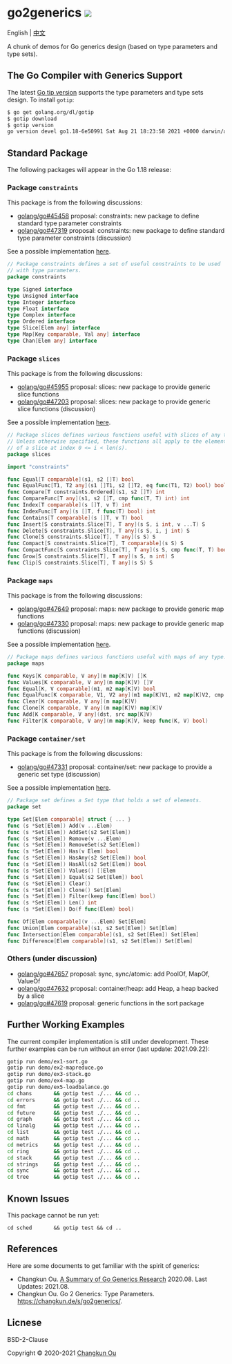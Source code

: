 # go2generics ![](https://changkun.de/urlstat?mode=github&repo=golang-design/go2generics)

English | [中文](./README.cn.md)

A chunk of demos for Go generics design (based on type parameters and type sets).

## The Go Compiler with Generics Support

The latest [Go tip version](https://pkg.go.dev/golang.org/dl/gotip) supports
the type parameters and type sets design. To install `gotip`:

```sh
$ go get golang.org/dl/gotip
$ gotip download
$ gotip version
go version devel go1.18-6e50991 Sat Aug 21 18:23:58 2021 +0000 darwin/arm64
```

## Standard Package

The following packages will appear in the Go 1.18 release:

### Package `constraints`

This package is from the following discussions:

- [golang/go#45458](https://golang.org/issue/45458) proposal: constraints: new package to define standard type parameter constraints
- [golang/go#47319](https://golang.org/issue/47319) proposal: constraints: new package to define standard type parameter constraints (discussion)

See a possible implementation [here](./std/constraints).

```go
// Package constraints defines a set of useful constraints to be used
// with type parameters.
package constraints

type Signed interface
type Unsigned interface
type Integer interface
type Float interface
type Complex interface
type Ordered interface
type Slice[Elem any] interface
type Map[Key comparable, Val any] interface
type Chan[Elem any] interface
```

### Package `slices`

This package is from the following discussions:

- [golang/go#45955](https://golang.org/issue/45955) proposal: slices: new package to provide generic slice functions
- [golang/go#47203](https://golang.org/issue/47203) proposal: slices: new package to provide generic slice functions (discussion)

See a possible implementation [here](./std/slices).

```go
// Package slices defines various functions useful with slices of any type.
// Unless otherwise specified, these functions all apply to the elements
// of a slice at index 0 <= i < len(s).
package slices

import "constraints"

func Equal[T comparable](s1, s2 []T) bool
func EqualFunc[T1, T2 any](s1 []T1, s2 []T2, eq func(T1, T2) bool) bool
func Compare[T constraints.Ordered](s1, s2 []T) int
func CompareFunc[T any](s1, s2 []T, cmp func(T, T) int) int
func Index[T comparable](s []T, v T) int
func IndexFunc[T any](s []T, f func(T) bool) int
func Contains[T comparable](s []T, v T) bool
func Insert[S constraints.Slice[T], T any](s S, i int, v ...T) S
func Delete[S constraints.Slice[T], T any](s S, i, j int) S
func Clone[S constraints.Slice[T], T any](s S) S
func Compact[S constraints.Slice[T], T comparable](s S) S
func CompactFunc[S constraints.Slice[T], T any](s S, cmp func(T, T) bool) S
func Grow[S constraints.Slice[T], T any](s S, n int) S
func Clip[S constraints.Slice[T], T any](s S) S
```

### Package `maps`

This package is from the following discussions:

- [golang/go#47649](https://golang.org/issue/47649) proposal: maps: new package to provide generic map functions
- [golang/go#47330](https://golang.org/issue/47330) proposal: maps: new package to provide generic map functions (discussion)

See a possible implementation [here](./std/maps).

```go
// Package maps defines various functions useful with maps of any type.
package maps

func Keys[K comparable, V any](m map[K]V) []K
func Values[K comparable, V any](m map[K]V) []V
func Equal[K, V comparable](m1, m2 map[K]V) bool
func EqualFunc[K comparable, V1, V2 any](m1 map[K]V1, m2 map[K]V2, cmp func(V1, V2) bool) bool
func Clear[K comparable, V any](m map[K]V)
func Clone[K comparable, V any](m map[K]V) map[K]V
func Add[K comparable, V any](dst, src map[K]V)
func Filter[K comparable, V any](m map[K]V, keep func(K, V) bool)
```

### Package `container/set`

This package is from the following discussions:

- [golang/go#47331](https://golang.org/issue/47331) proposal: container/set: new package to provide a generic set type (discussion)

See a possible implementation [here](./std/container/set).


```go
// Package set defines a Set type that holds a set of elements.
package set

type Set[Elem comparable] struct { ... }
func (s *Set[Elem]) Add(v ...Elem)
func (s *Set[Elem]) AddSet(s2 Set[Elem])
func (s *Set[Elem]) Remove(v ...Elem)
func (s *Set[Elem]) RemoveSet(s2 Set[Elem])
func (s *Set[Elem]) Has(v Elem) bool
func (s *Set[Elem]) HasAny(s2 Set[Elem]) bool
func (s *Set[Elem]) HasAll(s2 Set[Elem]) bool
func (s *Set[Elem]) Values() []Elem
func (s *Set[Elem]) Equal(s2 Set[Elem]) bool
func (s *Set[Elem]) Clear()
func (s *Set[Elem]) Clone() Set[Elem]
func (s *Set[Elem]) Filter(keep func(Elem) bool)
func (s *Set[Elem]) Len() int
func (s *Set[Elem]) Do(f func(Elem) bool)

func Of[Elem comparable](v ...Elem) Set[Elem]
func Union[Elem comparable](s1, s2 Set[Elem]) Set[Elem]
func Intersection[Elem comparable](s1, s2 Set[Elem]) Set[Elem]
func Difference[Elem comparable](s1, s2 Set[Elem]) Set[Elem]
```

### Others (under discussion)

- [golang/go#47657](https://golang.org/issue/47657) proposal: sync, sync/atomic: add PoolOf, MapOf, ValueOf
- [golang/go#47632](https://golang.org/issue/47632) proposal: container/heap: add Heap, a heap backed by a slice
- [golang/go#47619](https://golang.org/issue/47619) proposal: generic functions in the sort package

## Further  Working Examples

The current compiler implementation is still under development.
These further examples can be run without an error (last update: 2021.09.22):

```sh
gotip run demo/ex1-sort.go
gotip run demo/ex2-mapreduce.go
gotip run demo/ex3-stack.go
gotip run demo/ex4-map.go
gotip run demo/ex5-loadbalance.go
cd chans       && gotip test ./... && cd ..
cd errors      && gotip test ./... && cd ..
cd fmt         && gotip test ./... && cd ..
cd future      && gotip test ./... && cd ..
cd graph       && gotip test ./... && cd ..
cd linalg      && gotip test ./... && cd ..
cd list        && gotip test ./... && cd ..
cd math        && gotip test ./... && cd ..
cd metrics     && gotip test ./... && cd ..
cd ring        && gotip test ./... && cd ..
cd stack       && gotip test ./... && cd ..
cd strings     && gotip test ./... && cd ..
cd sync        && gotip test ./... && cd ..
cd tree        && gotip test ./... && cd ..
```
## Known Issues

This package cannot be run yet:

```
cd sched       && gotip test && cd ..
```

## References

Here are some documents to get familiar with the spirit of generics:

- Changkun Ou. [A Summary of Go Generics Research](./generics.md) 2020.08. Last Updates: 2021.08.
- Changkun Ou. Go 2 Generics: Type Parameters. https://changkun.de/s/go2generics/.
## Licnese

BSD-2-Clause

Copyright &copy; 2020-2021 [Changkun Ou](https://changkun.de)
